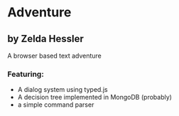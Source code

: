 # Adventure
## by Zelda Hessler
A browser based text adventure

### Featuring:
  * A dialog system using typed.js
  * A decision tree implemented in MongoDB (probably)
  * a simple command parser
